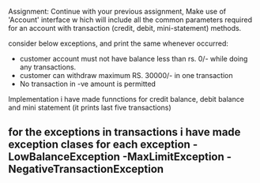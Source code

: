 Assignment:
Continue with your previous assignment, Make use of 'Account' interface w hich will include all the common parameters required for an account with transaction (credit, debit, mini-statement) methods.

consider below exceptions, and print the same whenever occurred:
- customer account must not have balance less than rs. 0/- while doing any transactions.
- customer can withdraw maximum RS. 30000/- in one transaction
- No transaction in -ve amount is permitted

Implementation 
i have made funnctions for credit balance, debit balance and mini statement (it prints last five transactions)

for the exceptions in transactions i have made exception clases for each exception
-LowBalanceException
-MaxLimitException
-NegativeTransactionException
-

